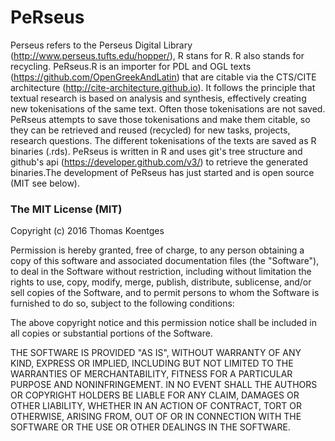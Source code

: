 # PeRseus

Perseus refers to the Perseus Digital Library (http://www.perseus.tufts.edu/hopper/), R stans for R. R also stands for recycling. PeRseus.R is an importer for PDL and OGL texts (https://github.com/OpenGreekAndLatin) that are citable via the CTS/CITE architecture (http://cite-architecture.github.io). It follows the principle that textual research is based on analysis and synthesis, effectively creating new tokenisations of the same text. Often those tokenisations are not saved. PeRseus attempts to save those tokenisations and make them citable, so they can be retrieved and reused (recycled) for new tasks, projects, research questions. The different tokenisations of the texts are saved as R binaries (.rds). PeRseus is written in R and uses git's tree structure and github's api (https://developer.github.com/v3/) to retrieve the generated binaries.The development of PeRseus has just started and is open source (MIT see below).

### The MIT License (MIT)
Copyright (c) 2016 Thomas Koentges

Permission is hereby granted, free of charge, to any person obtaining a copy of this software and associated documentation files (the "Software"), to deal in the Software without restriction, including without limitation the rights to use, copy, modify, merge, publish, distribute, sublicense, and/or sell copies of the Software, and to permit persons to whom the Software is furnished to do so, subject to the following conditions:

The above copyright notice and this permission notice shall be included in all copies or substantial portions of the Software.

THE SOFTWARE IS PROVIDED "AS IS", WITHOUT WARRANTY OF ANY KIND, EXPRESS OR IMPLIED, INCLUDING BUT NOT LIMITED TO THE WARRANTIES OF MERCHANTABILITY, FITNESS FOR A PARTICULAR PURPOSE AND NONINFRINGEMENT. IN NO EVENT SHALL THE AUTHORS OR COPYRIGHT HOLDERS BE LIABLE FOR ANY CLAIM, DAMAGES OR OTHER LIABILITY, WHETHER IN AN ACTION OF CONTRACT, TORT OR OTHERWISE, ARISING FROM, OUT OF OR IN CONNECTION WITH THE SOFTWARE OR THE USE OR OTHER DEALINGS IN THE SOFTWARE.

